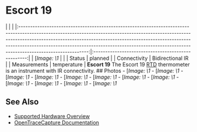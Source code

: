 # Escort 19
| | | |:-----------------------------------------------------------------------------------------------------------------------------------------------------------------------------------------------------------------------------------------------------------------------------------------------------------------------------------------------------:|:--------------------------------------------------:| | [*Image: \1* | | | Status | planned | | Connectivity | Bidirectional IR | | Measurements | temperature | **Escort 19** The Escort 19 [RTD](http://en.wikipedia.org/wiki/Resistance_thermometer) thermometer is an instrument with IR connectivity. ## Photos \-
[*Image: \1*
\-
[*Image: \1*
\-
[*Image: \1*
\-
[*Image: \1*
\-
[*Image: \1*
\-
[*Image: \1*
\-
[*Image: \1*
\-
[*Image: \1*
\-
[*Image: \1*
\-
[*Image: \1*
\-
[*Image: \1*
\-
[*Image: \1*
## See Also
- [Supported Hardware Overview](../supported-hardware.md)
- [OpenTraceCapture Documentation](../../opentracecapture/overview.md)
